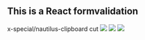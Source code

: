 ## This is a React formvalidation

x-special/nautilus-clipboard
cut
<img src="file:///home/erfan/Pictures/Screenshot%20from%202020-11-15%2017-27-35.png">
<img src="file:///home/erfan/Pictures/Screenshot%20from%202020-11-15%2017-27-52.png">
<img src="file:///home/erfan/Pictures/Screenshot%20from%202020-11-15%2017-27-58.png
">
